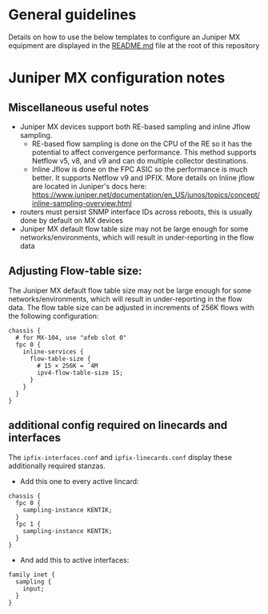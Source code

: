 # General guidelines
Details on how to use the below templates to configure an Juniper MX equipment are displayed in the [README.md](https://github.com/kentik/config-snippets/blob/master/README.md) file at the root of this repository

# Juniper MX configuration notes
## Miscellaneous useful notes
* Juniper MX devices support both RE-based sampling and inline Jflow sampling.
  * RE-based flow sampling is done on the CPU of the RE so it has the potential to affect convergence performance. This method supports Netflow v5, v8, and v9 and can do multiple collector destinations.
  * Inline Jflow is done on the FPC ASIC so the performance is much better. It supports Netflow v9 and IPFIX. More details on Inline jflow are located in Juniper's docs here: https://www.juniper.net/documentation/en_US/junos/topics/concept/inline-sampling-overview.html
* routers must persist SNMP interface IDs across reboots, this is usually done by default on MX devices
* Juniper MX default flow table size may not be large enough for some networks/environments, which will result in under-reporting in the flow data

## Adjusting Flow-table size:
The Juniper MX default flow table size may not be large enough for some networks/environments, which will result in under-reporting in the flow data. The flow table size can be adjusted in increments of 256K flows with the following configuration:
```
chassis {
  # for MX-104, use "afeb slot 0"
  fpc 0 {
    inline-services {
      flow-table-size {
        # 15 × 256K = ˜4M
        ipv4-flow-table-size 15;
      }
    }
  }
}
```
## additional config required on linecards and interfaces
The ```ipfix-interfaces.conf``` and ```ipfix-linecards.conf``` display these additionally required stanzas.
* Add this one to every active lincard:
```
chassis {
  fpc 0 {
    sampling-instance KENTIK;
  }
  fpc 1 {
    sampling-instance KENTIK;
  }
}
```
* And add this to active interfaces:
```
family inet {
  sampling {
    input;
  }
}
```

